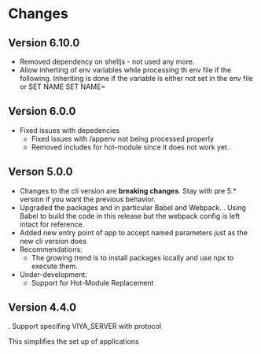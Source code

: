 # Changes

## Version 6.10.0

- Removed dependency on shelljs - not used any more.
- Allow inherting of env variables while processing th env file if the following. Inheriting is done if the variable is either not set in the env file or
         SET NAME
         SET NAME=

## Version 6.0.0

- Fixed issues with depedencies
  - Fixed issues with /appenv not being processed properly
  - Removed includes for hot-module since it does not work yet.

## Verson 5.0.0

- Changes to the cli version are **breaking changes**. Stay with pre 5.* version if you want the previous behavior.
- Upgraded the packages and in particular Babel and Webpack.
    . Using Babel to build the code in this release but the webpack config is left intact for reference.
- Added new entry point of app to accept named parameters just as the new cli version does
- Recommendations:
  - The growing trend is to install packages locally and use npx to execute them.
- Under-development:
  - Support for Hot-Module Replacement

## Version 4.4.0

  . Support specifing VIYA_SERVER with protocol

  This simplifies the set up of applications
  